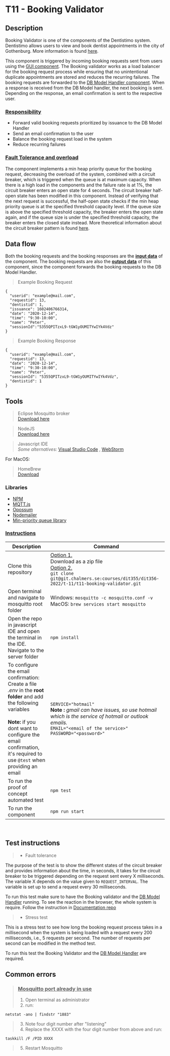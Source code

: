# **T11 - Booking Validator**

## **Description**
Booking Validator is one of the components of the Dentistimo system. Dentistimo allows users to view and book dentist appointments in the city of Gothenburg. More information is found [here](https://git.chalmers.se/courses/dit355/dit356-2022/t-11/t11-project).

This component is triggered by incoming booking requests sent from users using the [GUI component](https://git.chalmers.se/courses/dit355/dit356-2022/t-11/t11-web-application). The Booking validator works as a load balancer for the booking request process while ensuring that no unintentional duplicate appointments are stored and reduces the recurring failures. The booking requests are forwarded to the [DB Model Handler component](https://git.chalmers.se/courses/dit355/dit356-2022/t-11/t11-database-model-handler). When a response is received from the DB Model handler, the next booking is sent. Depending on the response, an email confirmation is sent to the respective user. 

### **<ins>Responsibility</ins>**

- Forward valid booking requests prioritized by issuance to the DB Model Handler
- Send an email confirmation to the user
- Balance the booking request load in the system
- Reduce recurring failures 

### **<ins>Fault Tolerance and overload</ins>**
The component implements a min heap priority queue for the booking request, decreasing the overload of the system, combined with a circuit breaker, which is triggered when the queue is at maximum capacity.
When there is a high load in the components and the failure rate is at 1%, the circuit breaker enters an open state for 4 seconds. The circuit breaker half-open state has been modified in this component. Instead of verifying that the next request is successful, the half-open state checks if the min heap priority queue is at the specified threshold capacity level. If the queue size is above the specified threshold capacity, the breaker enters the open state again, and if the queue size is under the specified threshold capacity, the breaker enters the closed state instead.
More theoretical information about the circuit breaker pattern is found [here](https://martinfowler.com/bliki/CircuitBreaker.html).

## **Data flow**

Both the booking requests and the booking responses are the **<ins>input data</ins>** of the component. The booking requests are also the **<ins>output data</ins>** of this component, since the component forwards the booking requests to the DB Model Handler.

>Example Booking Request
```
{
  "userid": "example@mail.com",
  "requestid": 13,
  "dentistid": 1,
  "issuance": 1602406766314,
  "date": "2020-12-14",
  "time": "9:30-10:00",
  "name": "Peter",
  "sessionId":"5355QPITzxL9-tGW1yOUMITYwIYk4Vdz"
}
```

>Example Booking Response
```
{
  "userid": "example@mail.com",
  "requestid": 13,
  "date": "2020-12-14",
  "time": "9:30-10:00",
  "name": "Peter",
  "sessionId": "5355QPITzxL9-tGW1yOUMITYwIYk4Vdz",
  "dentistid": 1
}
```

## **Tools**

>  Eclipse Mosquitto broker <br>[Download here](https://mosquitto.org/download/)

>NodeJS <br>[Download here](https://nodejs.org/en/download/)

>Javascript IDE<br> *Some alternatives:* [Visual Studio Code](https://visualstudio.microsoft.com/downloads/) , [WebStorm](https://www.jetbrains.com/webstorm/download/)


For MacOS:
> HomeBrew<br> [Download](https://brew.sh/index_sv)

### Libraries
* [ NPM ](https://www.npmjs.com/)
* [ MQTT.js ](https://www.npmjs.com/package/mqtt)
* [ Opossum ](https://nodeshift.dev/opossum/)
* [ Nodemailer ](https://nodemailer.com/about/)
* [ Min-priority queue library](https://www.npmjs.com/package/@datastructures-js/priority-queue)


### **<ins>Instructions</ins>**

| Description | Command |
|-------|---|
| Clone this repository | <ins>Option 1.</ins><br> Download as a zip file<br> <ins>Option 2.</ins><br>`git clone git@git.chalmers.se:courses/dit355/dit356-2022/t-11/t11-booking-validator.git`|
| Open terminal and navigate to mosquitto root folder | Windows: `mosquitto -c mosquitto.conf -v `<br> MacOS: `brew services start mosquitto` |
|Open the repo in javascript IDE and open the terminal in the IDE. Navigate to the server folder | `npm install` |
|To configure the email confirmation:<br>Create a file *.env* in the **root folder** and add the following variables<br><br>**Note:** if you dont want to configure the email confirmation, it's required to  use `@test` when providing an email  |`SERVICE="hotmail" `<br> **Note :** *gmail can have issues, so use hotmail which is the service of hotmail or outlook emails.* <br>`EMAIL="<email of the service>"`<br>`PASSWORD="<password>"`|
|To run the proof of concept automated test|  `npm test`|
|To run the component |  `npm run start`|
<br>
 
## **Test instructions**
> * Fault tolerance

The purpose of the test is to show the different states of the circuit breaker and provides information about the time, in seconds, it takes for the circuit breaker to be triggered depending on the request sent every X milliseconds. The variable X depends on the value given to `REQUEST_INTERVAL`. The variable is set up to send a request every 30 milliseconds.

To run this test make sure to have the Booking validator and the [DB Model Handler](https://git.chalmers.se/courses/dit355/dit356-2022/t-11/t11-database-model-handler) running. To see the reaction in the browser, the whole system is require. Follow the instruction in  [Documentation repo](https://git.chalmers.se/courses/dit355/dit356-2022/t-11/t11-project)


> * Stress test 

This is a stress test to see how long the booking request process takes in a millisecond when the system is being loaded with a request every 200 milliseconds, i.e., 5 requests per second. The number of requests per second can be modified in the method test. 

To run this test the Booking Validator and the [DB Model Handler](https://git.chalmers.se/courses/dit355/dit356-2022/t-11/t11-database-model-handler) are required.


## **Common errors**
> ### <ins> Mosquitto port already in use</ins>
>1. Open terminal as administrator
>2. run:
```
netstat -ano | findstr "1883"
```
>3. Note four digit number after "listening"
>4. Replace the XXXX with the four digit number from above and run:
```
taskkill /F /PID XXXX
``` 
>5. Restart Mosquitto
